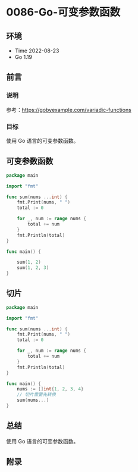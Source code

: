 # 0086-Go-可变参数函数

## 环境

- Time 2022-08-23
- Go 1.19

## 前言

### 说明

参考：<https://gobyexample.com/variadic-functions>

### 目标

使用 Go 语言的可变参数函数。

## 可变参数函数

```go
package main

import "fmt"

func sum(nums ...int) {
	fmt.Print(nums, " ")
	total := 0

	for _, num := range nums {
		total += num
	}
	fmt.Println(total)
}

func main() {

	sum(1, 2)
	sum(1, 2, 3)
}
```

## 切片

```go
package main

import "fmt"

func sum(nums ...int) {
	fmt.Print(nums, " ")
	total := 0

	for _, num := range nums {
		total += num
	}
	fmt.Println(total)
}

func main() {
	nums := []int{1, 2, 3, 4}
	// 切片需要先转换
	sum(nums...)
}
```

## 总结

使用 Go 语言的可变参数函数。

## 附录
